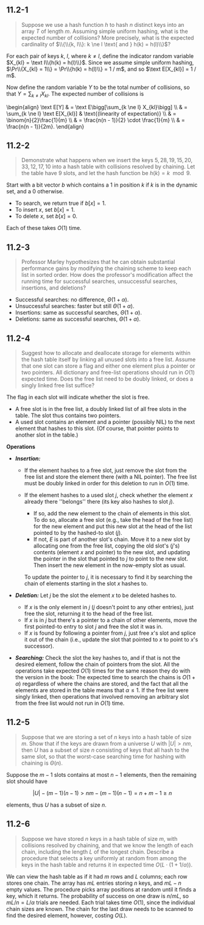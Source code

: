 ## 11.2-1

> Suppose we use a hash function $h$ to hash $n$ distinct keys into an array $T$ of length $m$. Assuming simple uniform hashing, what is the expected number of collisions? More precisely, what is the expected cardinality of $\\{\\{k, l\\}: k \ne l \text{ and } h(k) = h(l)\\}$?

For each pair of keys $k$, $l$, where $k \ne l$, define the indicator random variable $X_{kl} = \text I\\{h(k) = h(l)\\}$. Since we assume simple uniform hashing, $\Pr\\{X_{kl} = 1\\} = \Pr\\{h(k) = h(l)\\} = 1 / m$, and so $\text E[X_{kl}] = 1 / m$.

Now define the random variable $Y$ to be the total number of collisions, so that $Y = \sum_{k \ne l} X_{kl}$. The expected number of collisions is 

\begin{align}
\text E[Y] & = \text E\bigg[\sum_{k \ne l} X_{kl}\bigg] \\\\
           & = \sum_{k \ne l} \text E[X_{kl}] & \text{(linearity of expectation)} \\\\
           & = \binom{n}{2}\frac{1}{m} \\\\
           & = \frac{n(n - 1)}{2} \cdot \frac{1}{m} \\\\
           & = \frac{n(n - 1)}{2m}.
\end{align}

## 11.2-2

> Demonstrate what happens when we insert the keys $5, 28, 19, 15, 20, 33, 12, 17, 10$ into a hash table with collisions resolved by chaining. Let the table have $9$ slots, and let the hash function be $h(k) = k \mod 9$.

Start with a bit vector $b$ which contains a $1$ in position $k$ if $k$ is in the dynamic set, and a $0$ otherwise. 

- To search, we return true if $b[x] = 1$. 
- To insert $x$, set $b[x] = 1$. 
- To delete $x$, set $b[x] = 0$. 

Each of these takes $O(1)$ time.

## 11.2-3

> Professor Marley hypothesizes that he can obtain substantial performance gains by modifying the chaining scheme to keep each list in sorted order. How does the professor's modification affect the running time for successful searches, unsuccessful searches, insertions, and deletions?

- Successful searches: no difference, $\Theta(1 + \alpha)$.
- Unsuccessful searches: faster but still $\Theta(1 + \alpha)$.
- Insertions: same as successful searches, $\Theta(1 + \alpha)$.
- Deletions: same as successful searches, $\Theta(1 + \alpha)$.

## 11.2-4

> Suggest how to allocate and deallocate storage for elements within the hash table itself by linking all unused slots into a free list. Assume that one slot can store a flag and either one element plus a pointer or two pointers. All dictionary and free-list operations should run in $O(1)$ expected time. Does the free list need to be doubly linked, or does a singly linked free list suffice?

The flag in each slot will indicate whether the slot is free.

- A free slot is in the free list, a doubly linked list of all free slots in the table. The slot thus contains two pointers.
- A used slot contains an element and a pointer (possibly $\text{NIL}$) to the next element that hashes to this slot. (Of course, that pointer points to another slot in the table.)

**Operations**

- __*Insertion:*__
    - If the element hashes to a free slot, just remove the slot from the free list and store the element there (with a $\text{NIL}$ pointer). The free list must be doubly linked in order for this deletion to run in $O(1)$ time.
    - If the element hashes to a used slot $j$, check whether the element $x$ already there ''belongs'' there (its key also hashes to slot $j$).
        - If so, add the new element to the chain of elements in this slot. To do so, allocate a free slot (e.g., take the head of the free list) for the new element and put this new slot at the head of the list pointed to by the hashed-to slot ($j$).
        - If not, $E$ is part of another slot's chain. Move it to a new slot by allocating one from the free list, copying the old slot's ($j$'s) contents (element $x$ and pointer) to the new slot, and updating the pointer in the slot that pointed to $j$ to point to the new slot. Then insert the new element in the now-empty slot as usual.

        To update the pointer to $j$, it is necessary to find it by searching the chain of elements starting in the slot $x$ hashes to.

- __*Deletion:*__ Let $j$ be the slot the element $x$ to be deleted hashes to.
    - If $x$ is the only element in $j$ ($j$ doesn't point to any other entries), just free the slot, returning it to the head of the free list.
    - If $x$ is in $j$ but there's a pointer to a chain of other elements, move the first pointed-to entry to slot $j$ and free the slot it was in.
    - If $x$ is found by following a pointer from $j$, just free $x$'s slot and splice it out of the chain (i.e., update the slot that pointed to $x$ to point to $x$'s successor).

- __*Searching:*__ Check the slot the key hashes to, and if that is not the desired element, follow the chain of pointers from the slot.
    All the operations take expected $O(1)$ times for the same reason they do with the version in the book: The expected time to search the chains is $O(1 + \alpha)$ regardless of where the chains are stored, and the fact that all the elements are stored in the table means that $\alpha \le 1$. If the free list were singly linked, then operations that involved removing an arbitrary slot from the free list would not run in $O(1)$ time.

## 11.2-5

> Suppose that we are storing a set of $n$ keys into a hash table of size $m$. Show that if the keys are drawn from a universe $U$ with $|U| > nm$, then $U$ has a subset of size $n$ consisting of keys that all hash to the same slot, so that the worst-case searching time for hashing with chaining is $\Theta(n)$.

Suppose the $m - 1$ slots contains at most $n - 1$ elements, then the remaining slot should have 

$$|U| - (m - 1)(n - 1) > nm - (m - 1)(n - 1) = n + m - 1 \ge n$$

elements, thus $U$ has a subset of size $n$.

## 11.2-6

> Suppose we have stored $n$ keys in a hash table of size $m$, with collisions resolved by chaining, and that we know the length of each chain, including the length $L$ of the longest chain. Describe a procedure that selects a key uniformly at random from among the keys in the hash table and returns it in expected time $O(L \cdot (1 + 1 / \alpha))$.

We can view the hash table as if it had $m$ rows and $L$ columns; each row stores one chain. The array has $mL$ entries storing $n$ keys, and $mL - n$ empty values. The procedure picks array positions at random until it finds a key, which it returns. The probability of success on one draw is $n / mL$, so $mL / n = L / \alpha$ trials are needed. Each trial takes time $O(1)$, since the individual chain sizes are known. The chain for the last draw needs to be scanned to find the desired element, however, costing $O(L)$.
